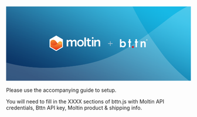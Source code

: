 ![alt tag](https://github.com/matthew1809/Bttn/blob/master/bttn2.png)

Please use the accompanying guide to setup.

You will need to fill in the XXXX sections of bttn.js with Moltin API credentials, Bttn API key, Moltin product & shipping info.
